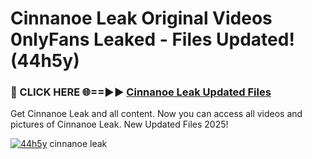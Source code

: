 # Cinnanoe Leak Original Videos 0nlyFans Leaked - Files Updated! (44h5y)

<h3>🔴 CLICK HERE 🌐==►► <a href="https://best4dudes.click/HH4t6V" rel="nofollow">Cinnanoe Leak Updated Files</a></h3>

Get Cinnanoe Leak and all content. Now you can access all videos and pictures of Cinnanoe Leak. New Updated Files 2025!

[![44h5y](https://github.com/user-attachments/assets/8c521d6e-e6e3-4a75-9320-d58ab9d79d5b)](https://best4dudes.click/HH4t6V)
cinnanoe leak